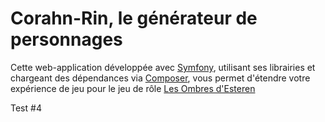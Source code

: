 Corahn-Rin, le générateur de personnages
========================

Cette web-application développée avec [Symfony][1], utilisant ses librairies et chargeant des dépendances via [Composer][2], vous permet d'étendre votre expérience de jeu pour le jeu de rôle [Les Ombres d'Esteren][3]

[1]:  http://symfony.com/
[2]:  http://getcomposer.org/
[3]:  http://www.esteren.org/

Test #4